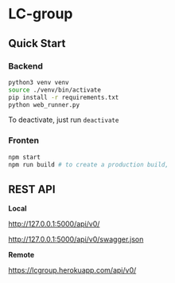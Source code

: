 # LC-group

## Quick Start

### Backend

```sh
python3 venv venv
source ./venv/bin/activate
pip install -r requirements.txt
python web_runner.py
```

To deactivate, just run `deactivate`

### Fronten

```sh
npm start
npm run build # to create a production build,
```


## REST API

**Local**

http://127.0.0.1:5000/api/v0/

http://127.0.0.1:5000/api/v0/swagger.json

**Remote**

https://lcgroup.herokuapp.com/api/v0/
